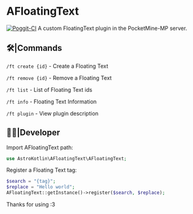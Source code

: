 # AFloatingText
[![Poggit-CI](https://poggit.pmmp.io/ci.shield/AstroKotlin/AstroKotlin/AFloatingText)](https://poggit.pmmp.io/ci/AstroKotlin/AstroKotlin/AFloatingText)
A custom FloatingText plugin in the PocketMine-MP server.
## 🛠️|Commands
`/ft create {id}` - Create a Floating Text

`/ft remove {id}` - Remove a Floating Text

`/ft list` - List of Floating Text ids

`/ft info` - Floating Text Information

`/ft plugin` - View plugin description
## 🧑‍💻|Developer
Import AFloatingText path:
```php
use AstroKotlin\AFloatingText\AFloatingText;
```

Register a Floating Text tag:
```php
$search = "{tag}";
$replace = "Hello world";
AFloatingText::getInstance()->register($search, $replace);
```

Thanks for using :3

